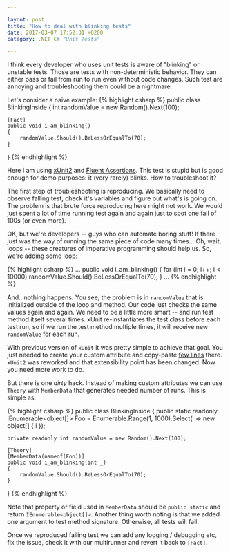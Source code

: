 ```yaml
---

layout: post
title: "How to deal with blinking tests"
date: 2017-03-07 17:52:31 +0200
category: .NET C# "Unit Tests"

---
```


I think every developer who uses unit tests is aware of "blinking" or unstable tests. Those
are tests with non-deterministic behavior. They can either pass or fail from run to run even
without code changes. Such test are annoying and troubleshooting them could be a nightmare. 

Let's consider a naive example:
{% highlight csharp %}
public class BlinkingInside
{
    int randomValue = new Random().Next(100);

    [Fact]
    public void i_am_blinking()
    {
        randomValue.Should().BeLessOrEqualTo(70);
    }
}
{% endhighlight  %} 

Here I am using [xUnit2](https://xunit.github.io/) and [Fluent Assertions](https://github.com/fluentassertions/fluentassertions).
This test is stupid but is good enough for demo purposes: it (very rarely) blinks. How to troubleshoot it?

The first step of troubleshooting is reproducing. We basically need to observe falling test,
check it's variables and figure out what's is going on. The problem is that brute force 
reproducing here might not work. We would just spent a lot of time running test again and
again just to spot one fail of 100s (or even more). 

OK, but we're developers -- guys who can automate boring stuff! If there just was the way of
running the same piece of code many times... Oh, wait, loops -- these creatures of imperative
programming should help us. So, we're adding some loop:

{% highlight csharp %}
...
    public void i_am_blinking()
    {
        for (int i = 0; i++; i < 10000)
            randomValue.Should().BeLessOrEqualTo(70);
    }
...
{% endhighlight  %} 

And.. nothing happens. You see, the problem is in `randomValue` that is initialized outside of the 
loop and method. Our code just checks the same values again and again. We need to be a little more 
smart -- and run test method itself several times. xUnit re-instantiates the test class before each 
test run, so if we run the test method multiple times, it will receive new `randomValue` for each run.

With previous version of `xUnit` it was pretty simple to achieve that goal. You just needed to create
your custom attribute and copy-paste [few lines](http://www.bricelam.net/2012/04/xunitnet-extensibility.html#factattribute) there.
`xUnit2` was reworked and that extensibility point has been changed. Now you need more work to do.

But there is one _dirty_ hack. Instead of making custom attributes we can use `Theory` with `MemberData`
that generates needed number of runs. This is simple as:

{% highlight csharp %}
public class BlinkingInside
{
    public static readonly IEnumerable<object[]> Foo = Enumerable.Range(1, 1000).Select(i => new object[] { i });

    private readonly int randomValue = new Random().Next(100);

    [Theory]
    [MemberData(nameof(Foo))]
    public void i_am_blinking(int _)
    {
        randomValue.Should().BeLessOrEqualTo(70);
    }
}
{% endhighlight  %} 

Note that property or field used in `MemberData` should be `public static` and return `IEnumerable<object[]>`. 
Another thing worth noting is that we added one argument to test method signature. Otherwise, all tests
will fail. 

Once we reproduced failing test we can add any logging / debugging etc, fix the issue, check it with our
multirunner and revert it back to `[Fact]`.
